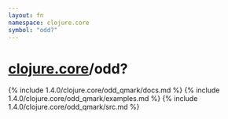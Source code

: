 ```yaml
---
layout: fn
namespace: clojure.core
symbol: "odd?"
---
```


# [clojure.core](../)/odd?

{% include 1.4.0/clojure.core/odd_qmark/docs.md %}
{% include 1.4.0/clojure.core/odd_qmark/examples.md %}
{% include 1.4.0/clojure.core/odd_qmark/src.md %}

